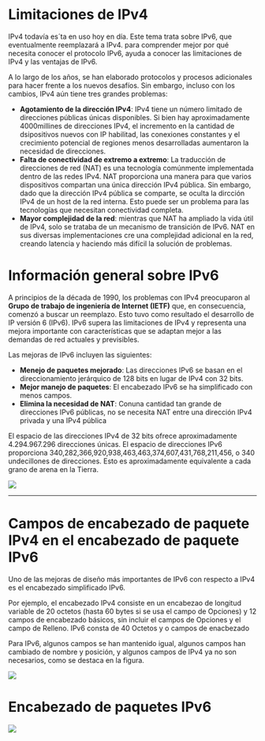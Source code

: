 # Limitaciones de IPv4

IPv4 todavía es´ta en uso hoy en día. Este tema trata sobre IPv6, que eventualmente reemplazará a IPv4. para comprender mejor por qué necesita conocer el protocolo IPv6, ayuda a conocer las limitaciones de IPv4 y las ventajas de IPv6.

A lo largo de los años, se han elaborado protocolos y procesos adicionales para hacer frente a los nuevos desafíos. Sin embargo, incluso con los cambios, IPv4 aún tiene tres grandes problemas:

-   **Agotamiento de la dirección IPv4**: IPv4 tiene un número limitado de direcciones públicas únicas disponibles. Si bien hay aproximadamente 4000millines de direcciones IPv4, el incremento en la cantidad de dsipositivos nuevos con IP habilitad, las conexiones constantes y el crecimiento potencial de regiones menos desarrolladas aumentaron la necesidad de direcciones.
-   **Falta de conectividad de extremo a extremo**: La traducción de direcciones de red (NAT) es una tecnología comúnmente implementada dentro de las redes IPv4. NAT proporciona una manera para que varios dispositivos compartan una única dirección IPv4 pública. Sin embargo, dado que la dirección IPv4 pública se comparte, se oculta la dircción IPv4 de un host de la red interna. Esto puede ser un problema para las tecnologías que necesitan conectividad completa.
-   **Mayor complejidad de la red**: mientras que NAT ha ampliado la vida útil de IPv4, solo se trataba de un mecanismo de transición de IPv6. NAT en sus diversas implementaciones cre una complejidad adicional en la red, creando latencia y haciendo más difícil la solución de problemas.

# Información general sobre IPv6

A principios de la década de 1990, los problemas con IPv4 preocuparon al **Grupo de trabajo de ingeniería de Internet (IETF)** que, en consecuencia, comenzó a buscar un reemplazo. Esto tuvo como resultado el desarrollo de IP versión 6 (IPv6). IPv6 supera las limitaciones de IPv4 y representa una mejora importante con características que se adaptan mejor a las demandas de red actuales y previsibles.

Las mejoras de IPv6 incluyen las siguientes:

-   **Menejo de paquetes mejorado**: Las direcciones IPv6 se basan en el direccionamiento jerárquico de 128 bits en lugar de IPv4 con 32 bits.
-   **Mejor manejo de paquetes**: El encabezado IPv6 se ha simplificado con menos campos.
-   **Elimina la necesidad de NAT**: Conuna cantidad tan grande de direcciones IPv6 públicas, no se necesita NAT entre una dirección IPv4 privada y una IPv4 pública

El espacio de las direcciones IPv4 de 32 bits ofrece aproximadamente 4.294.967.296 direcciones únicas. El espacio de direcciones IPv6 proporciona 340,282,366,920,938,463,463,374,607,431,768,211,456, o 340 undecillones de direcciones. Esto es aproximadamente equivalente a cada grano de arena en la Tierra.

![](https://ccnadesdecero.es/wp-content/uploads/2017/11/Comparaci%C3%B3n-espacio-de-direcciones-IPv4-e-IPv6.png)

---

# Campos de encabezado de paquete IPv4 en el encabezado de paquete IPv6

Uno de las mejoras de diseño más importantes de IPv6 con respecto a IPv4 es el encabezado simplificado IPv6.

Por ejemplo, el encabezado IPv4 consiste en un encabezao de longitud variable de 20 octetos (hasta 60 bytes si se usa el campo de Opciones) y 12 campos de encabezado básicos, sin incluir el campos de Opciones y el campo de Relleno. IPv6 consta de 40 Octetos y o campos de enacbezado

Para IPv6, algunos campos se han mantenido igual, algunos campos han cambiado de nombre y posición, y algunos campos de IPv4 ya no son necesarios, como se destaca en la figura.

![](https://ccnadesdecero.es/wp-content/uploads/2017/11/Encabezado-paquetes-IPv4-e-IPv6.png)

# Encabezado de paquetes IPv6

![](https://ccnadesdecero.es/wp-content/uploads/2020/07/Encabezado-de-Paquetes-IPv6.png)
